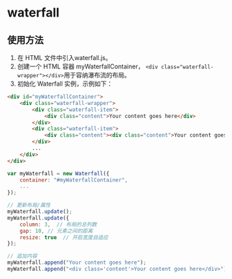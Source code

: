 # waterfall
## 使用方法

1. 在 HTML 文件中引入waterfall.js。
2. 创建一个 HTML 容器 myWaterfallContainer， `<div class="waterfall-wrapper"></div>`用于容纳瀑布流的布局。
3. 初始化 Waterfall 实例，示例如下：

```HTML
<div id="myWaterfallContainer">
    <div class="waterfall-wrapper">
        <div class="waterfall-item">
            <div class="content">Your content goes here</div>
        </div>
        <div class="waterfall-item">
            <div class="content"><div class="content">Your content goes here</div></div>
        </div>
        ...
    </div>
</div>
```

```javascript
var myWaterfall = new Waterfall({
    container: "#myWaterfallContainer",
    ...
});

// 更新布局/属性
myWaterfall.update();
myWaterfall.update({
    column: 3,  // 布局的总列数
    gap: 10, // 元素之间的距离
    resize: true  // 开启宽度自适应
});

// 追加内容
myWaterfall.append("Your content goes here");
myWaterfall.append("<div class='content'>Your content goes here</div>");
